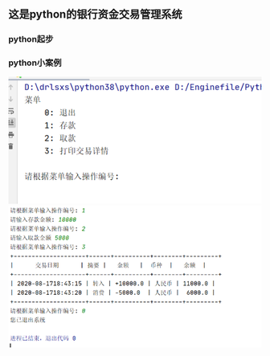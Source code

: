 ## 这是python的银行资金交易管理系统

### python起步
### python小案例
![kk](https://github.com/drlsxs/Bank-capital-transaction/blob/master/img/2.png)
![kk](https://github.com/drlsxs/Bank-capital-transaction/blob/master/img/1.png)

